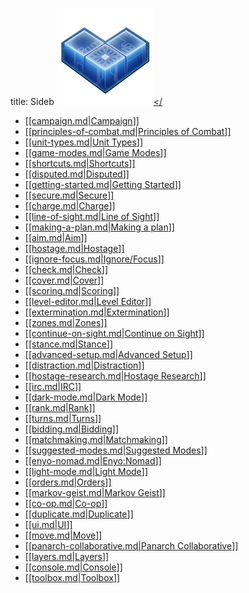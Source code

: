 title: Sideb
<a href="#!/page/index."><img alt="Frozen Synapse logo" class="logo" src="images/fslogo155.png" /></

* [[campaign.md|Campaign‏‎]]
* [[principles-of-combat.md|Principles of Combat‏‎]]
* [[unit-types.md|Unit Types‏‎]]
* [[game-modes.md|Game Modes‏‎]]
* [[shortcuts.md|Shortcuts‏‎]]
* [[disputed.md|Disputed‏‎]]
* [[getting-started.md|Getting Started‏‎]]
* [[secure.md|Secure‏‎]]
* [[charge.md|Charge‏‎]]
* [[line-of-sight.md|Line of Sight‏‎]]
* [[making-a-plan.md|Making a plan‏‎]]
* [[aim.md|Aim‏‎]]
* [[hostage.md|Hostage‏‎]]
* [[ignore-focus.md|Ignore/Focus‏‎]]
* [[check.md|Check‏‎]]
* [[cover.md|Cover‏‎]]
* [[scoring.md|Scoring‏‎]]
* [[level-editor.md|Level Editor‏‎]]
* [[extermination.md|Extermination‏‎]]
* [[zones.md|Zones‏‎]]
* [[continue-on-sight.md|Continue on Sight‏‎]]
* [[stance.md|Stance‏‎]]
* [[advanced-setup.md|Advanced Setup‏‎]]
* [[distraction.md|Distraction‏‎]]
* [[hostage-research.md|Hostage Research‏‎]]
* [[irc.md|IRC‏‎]]
* [[dark-mode.md|Dark Mode‏‎]]
* [[rank.md|Rank‏‎]]
* [[turns.md|Turns‏‎]]
* [[bidding.md|Bidding‏‎]]
* [[matchmaking.md|Matchmaking‏‎]]
* [[suggested-modes.md|Suggested Modes‏‎]]
* [[enyo-nomad.md|Enyo:Nomad‏‎]]
* [[light-mode.md|Light Mode‏‎]]
* [[orders.md|Orders‏‎]]
* [[markov-geist.md|Markov Geist‏‎]]
* [[co-op.md|Co-op‏‎]]
* [[duplicate.md|Duplicate‏‎]]
* [[ui.md|UI‏‎]]
* [[move.md|Move‏‎]]
* [[panarch-collaborative.md|Panarch Collaborative‏‎]]
* [[layers.md|Layers‏‎]]
* [[console.md|Console‏‎]]
* [[toolbox.md|Toolbox‏‎]]
